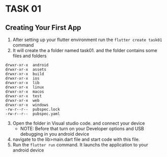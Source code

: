 # TASK 01
## Creating Your First App

1. After setting up your flutter environment run the `flutter create task01` command 
2. It will create the a folder named task01. and the folder contains some files and folders
```
drwxr-xr-x  android
drwxr-xr-x  assets
drwxr-xr-x  build
drwxr-xr-x  ios
drwxr-xr-x  lib
drwxr-xr-x  linux
drwxr-xr-x  macos
drwxr-xr-x  test
drwxr-xr-x  web
drwxr-xr-x  windows
-rw-r--r--  pubspec.lock
-rw-r--r--  pubspec.yaml
```
3. Open the folder in Visual studio code. and connect your device
    * NOTE: Before that turn on your Developer options and USB debugging in you android device
4. navigate to the lib>main.dart file and start code with this file.
5. Run the `flutter run` command. It launchs the application to your android device
